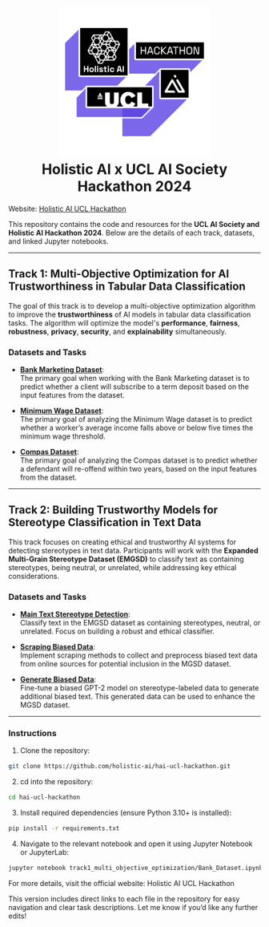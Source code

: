<h1 align="center">
<img src="logo.png" width="300">
<br>
Holistic AI x UCL AI Society Hackathon 2024
</h1>

Website: [Holistic AI UCL Hackathon](https://hackathon.holisticai.com/)

This repository contains the code and resources for the **UCL AI Society and Holistic AI Hackathon 2024**. Below are the details of each track, datasets, and linked Jupyter notebooks.

---

## Track 1: Multi-Objective Optimization for AI Trustworthiness in Tabular Data Classification

The goal of this track is to develop a multi-objective optimization algorithm to improve the **trustworthiness** of AI models in tabular data classification tasks. The algorithm will optimize the model's **performance**, **fairness**, **robustness**, **privacy**, **security**, and **explainability** simultaneously.

### Datasets and Tasks

- [**Bank Marketing Dataset**](track1_multi_objective_optimization/Bank_Dataset.ipynb):  
  The primary goal when working with the Bank Marketing dataset is to predict whether a client will subscribe to a term deposit based on the input features from the dataset.

- [**Minimum Wage Dataset**](track1_multi_objective_optimization/Minimum_Wage_Dataset.ipynb):  
  The primary goal of analyzing the Minimum Wage dataset is to predict whether a worker’s average income falls above or below five times the minimum wage threshold.

- [**Compas Dataset**](track1_multi_objective_optimization/Compas_Dataset.ipynb):  
  The primary goal of analyzing the Compas dataset is to predict whether a defendant will re-offend within two years, based on the input features from the dataset.

---

## Track 2: Building Trustworthy Models for Stereotype Classification in Text Data

This track focuses on creating ethical and trustworthy AI systems for detecting stereotypes in text data. Participants will work with the **Expanded Multi-Grain Stereotype Dataset (EMGSD)** to classify text as containing stereotypes, being neutral, or unrelated, while addressing key ethical considerations.

### Datasets and Tasks

- [**Main Text Stereotype Detection**](track2_text_stereotype_classification/Main_Text_Stereotype_Detection.ipynb):  
  Classify text in the EMGSD dataset as containing stereotypes, neutral, or unrelated. Focus on building a robust and ethical classifier.

- [**Scraping Biased Data**](track2_text_stereotype_classification/Extra_Scraping_Biased_Data.ipynb):  
  Implement scraping methods to collect and preprocess biased text data from online sources for potential inclusion in the MGSD dataset.

- [**Generate Biased Data**](track2_text_stereotype_classification/Extra_Generate_Biased_Data.ipynb):  
  Fine-tune a biased GPT-2 model on stereotype-labeled data to generate additional biased text. This generated data can be used to enhance the MGSD dataset.


---

### Instructions

1. Clone the repository:
```bash
git clone https://github.com/holistic-ai/hai-ucl-hackathon.git
```

2. cd into the repository:
```bash
cd hai-ucl-hackathon
```

3. Install required dependencies (ensure Python 3.10+ is installed):

```bash
pip install -r requirements.txt
```

4. Navigate to the relevant notebook and open it using Jupyter Notebook or JupyterLab:

```bash
jupyter notebook track1_multi_objective_optimization/Bank_Dataset.ipynb
```

For more details, visit the official website: Holistic AI UCL Hackathon

This version includes direct links to each file in the repository for easy navigation and clear task descriptions. Let me know if you’d like any further edits!